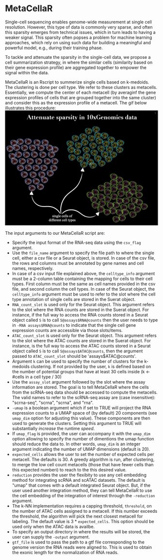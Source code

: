 # MetaCellaR
Single-cell sequencing enables genome-wide measurement at single cell resolution. However, this type of data is commonly very sparse, and often this sparsity emerges from technical issues, which in turn leads to having a weaker signal.
This sparsity often popses a problem for machine learning approaches, which rely on using such data for building a meaningful and powerful model, e.g., during their training phase.

To tackle and attenuate the sparsity in the single-cell data, we propose a cell summarization strategy, in where the similar cells (similarity based on their gene expression profile) are aggregated together to empower the signal within the data.

MetaCellaR is an Rscript to summerize single cells based on k-medoids. The clustering is done per cell type. We refer to these clusters as metacells.
Essentially, we compute the center of each metacell (by averaginf the gene expression profiles of cells that are grouped together into the same cluster) and consider this as the expression profile of a metacell. The gif below illustrates this procedure:
![ Alt text](metacellar_gif.gif) [](metacellar_gif.gif)

The input arguments to our MetaCellaR script are:
- Specify the input format of the RNA-seq data using the `csv_flag` argument.
- Use the `file_name` argument to specify the file path to where the single cell, either a csv file or a Seurat object, is stored. In case of the csv file, the rows and columns must be annotated by gene names and cell names, respectively.
- In case of a csv input file explained above, the `celltype_info` argument must be a 2-column table containing the mapping for cells to their cell types. First column must be the same as cell names provided in the csv file, and second column the cell types. In case of the Seurat object, the `celltype_info` argument must be used to refer to the slot where the cell type annotation of single cells are stored in the Suerat object.
- `RNA_count_slot` is used only for the Seurat object. This argument refers to the slot where the RNA counts are stored in the Suerat object. For instance, if the full way to access the RNA counts stored in a Seurat object called `S` is to call `S@assays$RNA@counts` then the user needs to type in `-RNA assays$RNA@counts` to indicate that the single cell gene expression counts are accessible via those slots/items.
- `ATAC_count_slot` is used only for the Seurat object. This argument refers to the slot where the ATAC counts are stored in the Suerat object. For instance, is the full way to access the ATAC counts stored in a Seurat object called `S` is to call `S@assays$ATAC@counts`, then the argument passed to `ATAC_count_slot` should be 'assays$ATAC@counts'.
- Argument `k` can be used to specify the number of clusters for the k-medoids clustering. If not provided by the user, `k` is defined based on the number of potential groups that have at least 30 cells inside (k <- #cells in a cell type / 30)
- Use the `assay_slot` argument followed by the slot where the assay information are stored. The goal is to tell MetaCellaR where the cells from the scRNA-seq data should be accessed to compute the metacells. The valid names to refer to the scRNA-seq assay are (case insensitive): "scrna-seq", "scrna", "scrna", and "rna".
- `-umap` is a boolean argument which if set to TRUE will project the RNA expression counts to a UMAP space of (by default) 20 components (see `umap_dim` option for adjusting this value). These components are then used to generate the clusters. Setting this argument to TRUE will substantially *increase* the runtime *speed*.
- If `umap_flag` is provided, the user can accompany it with the `umap_dim` option allowing to specify the number of dimentions the umap function should reduce the data to. In other words, `umap_dim` is an integer argument indicating the number of UMAP dimensions (default is 20).
- `expected_cells` allows the user to set the number of expected cells per metacell. The defaults is 30. A greedy algorithm is run, after clustering, to merge the low cell count metacells (those that have fewer cells than this expected numberi) to reach to the this desired value.
- `reduction` provides the user the flexibity to use any cell embedding method for integrating scRNA and scATAC datasets. The default is "umap" that comes with a default integrated Seurat object. But, if the user used another integration method, they can tell MetaCellaR to use the cell embedding of the integration of interest through the `-reduction` argument.
- The k-NN implementation requires a capping threshold, `threshold`, on the number of ATAC cells assigned to a metacell. If this number exceeds the threshold, the algorithm will pick the next closest metacell for labeling. The default value is 3 * `expected_cells`. This option should be used only when the ATAC data is availbe.
- To specify an output directory in where the results will be stored, the user can supply the `-output` argument.
- `gtf_file` is used to pass the path to a gtf file corresponding to the genome version the RNA reads were aligned to. This is used to obtain the exonic length for the normalization of RNA reads.
